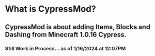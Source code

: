 # What is CypressMod?
## CypressMod is about adding Items, Blocks and Dashing from Minecraft 1.0.16 Cypress.

### Still Work in Process... as of 1/16/2024 at 12:07PM
